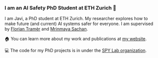 ### I am an AI Safety PhD Student at ETH Zurich 👋

I am Javi, a PhD student at ETH Zurich. My researcher explores how to make future (and current) AI systems safer for everyone. I am supervised by [Florian Tramèr](https://floriantramer.com) and [Mrinmaya Sachan](https://www.mrinmaya.io).

🏠 You can learn more about my work and publications at [my website](https://javirando.com).

💻 The code for my PhD projects is in under the [SPY Lab organization](https://github.com/ethz-spylab).
